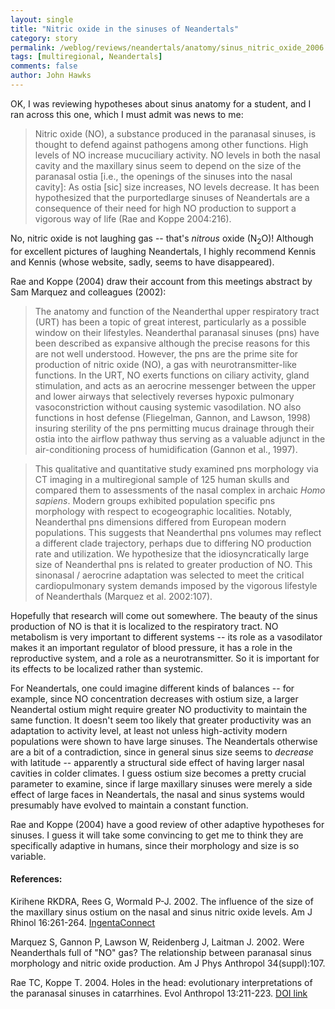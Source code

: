 ```yaml
---
layout: single 
title: "Nitric oxide in the sinuses of Neandertals" 
category: story
permalink: /weblog/reviews/neandertals/anatomy/sinus_nitric_oxide_2006.html
tags: [multiregional, Neandertals] 
comments: false 
author: John Hawks 
---
```



<p>
OK, I was reviewing hypotheses about sinus anatomy for a student, and I ran across this one, which I must admit was news to me: 
</p>

<blockquote>Nitric oxide (NO), a substance produced in the paranasal sinuses, is thought to defend against pathogens among other functions. High levels of NO increase mucuciliary activity. NO levels in both the nasal cavity and the maxillary sinus seem to depend on the size of the paranasal ostia [i.e., the openings of the sinuses into the nasal cavity]: As ostia [sic] size increases, NO levels decrease. It has been hypothesized that the purportedlarge sinuses of Neandertals are a consequence of their need for high NO production to support a vigorous way of life (Rae and Koppe 2004:216). </blockquote>

<p>
No, nitric oxide is not laughing gas -- that's <i>nitrous</i> oxide (N<sub>2</sub>O)! Although for excellent pictures of laughing Neandertals, I highly recommend Kennis and Kennis (whose website, sadly, seems to have disappeared). 
</p>

<p>
Rae and Koppe (2004) draw their account from this meetings abstract by Sam Marquez and colleagues (2002): 
</p>

<blockquote>The anatomy and function of the Neanderthal upper respiratory tract (URT) has been a topic of great interest, particularly as a possible window on their lifestyles. Neanderthal paranasal sinuses (pns) have been described as expansive although the precise reasons for this are not well understood. However, the pns are the prime site for production of nitric oxide (NO), a gas with neurotransmitter-like functions. In the URT, NO exerts functions on ciliary activity, gland stimulation, and acts as an aerocrine messenger between the upper and lower airways that selectively reverses hypoxic pulmonary vasoconstriction without causing systemic vasodilation. NO also functions in host defense (Fliegelman, Gannon, and Lawson, 1998) insuring sterility of the pns permitting mucus drainage through their ostia into the airflow pathway thus serving as a valuable adjunct in the air-conditioning process of humidification (Gannon et al., 1997). </blockquote>

<blockquote>This qualitative and quantitative study examined pns morphology via CT imaging in a multiregional sample of 125 human skulls and compared them to assessments of the nasal complex in archaic <i>Homo sapiens</i>. Modern groups exhibited population specific pns morphology with respect to ecogeographic localities. Notably, Neanderthal pns dimensions differed from European modern populations. This suggests that Neanderthal pns volumes may reflect a different clade trajectory, perhaps due to differing NO production rate and utilization. We hypothesize that the idiosyncratically large size of Neanderthal pns is related to greater production of NO. This sinonasal / aerocrine adaptation was selected to meet the critical cardiopulmonary system demands imposed by the vigorous lifestyle of Neanderthals (Marquez et al. 2002:107).</blockquote>

<p>
Hopefully that research will come out somewhere.  The beauty of the sinus production of NO is that it is localized to the respiratory tract. NO metabolism is very important to different systems -- its role as a vasodilator makes it an important regulator of blood pressure, it has a role in the reproductive system, and a role as a neurotransmitter. So it is important for its effects to be localized rather than systemic. 
</p>

<p>
For Neandertals, one could imagine different kinds of balances -- for example, since NO concentration decreases with ostium size, a larger Neandertal ostium might require greater NO productivity to maintain the same function. It doesn't seem too likely that greater productivity was an adaptation to activity level, at least not unless high-activity modern populations were shown to have large sinuses. The Neandertals otherwise are a bit of a contradiction, since in general sinus size seems to <i>decrease</i> with latitude -- apparently a structural side effect of having larger nasal cavities in colder climates. I guess ostium size becomes a pretty crucial parameter to examine, since if large maxillary sinuses were merely a side effect of large faces in Neandertals, the nasal and sinus systems would presumably have evolved to maintain a constant function. 
</p>

<p>
Rae and Koppe (2004) have a good review of other adaptive hypotheses for sinuses. I guess it will take some convincing to get me to think they are specifically adaptive in humans, since their morphology and size is so variable. 
</p>

<h4>References:</h4>

<p class="cite">Kirihene RKDRA, Rees G, Wormald P-J. 2002. The influence of the size of the maxillary sinus ostium on the nasal and sinus nitric oxide levels. Am J Rhinol 16:261-264. <a href="http://www.ingentaconnect.com/content/ocean/ajr/2002/00000016/00000005/art00005">IngentaConnect</a></p>

<p class="cite">Marquez S, Gannon P, Lawson W, Reidenberg J, Laitman J. 2002. Were Neanderthals full of "NO" gas? The relationship between paranasal sinus morphology and nitric oxide production. Am J Phys Anthropol 34(suppl):107. </p>

<p class="cite">Rae TC, Koppe T. 2004. Holes in the head: evolutionary interpretations of the paranasal sinuses in catarrhines. Evol Anthropol 13:211-223. <a href="http://dx.doi.org/10.1002/evan.20036">DOI link</a></p>

